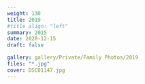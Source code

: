 ```yaml
---
weight: 130
title: 2019
#title_align: "left"
summary: 2015
date: 2020-12-15
draft: false

gallery: gallery/Private/Family Photos/2019
files: "*.jpg"
cover: DSC01147.jpg
---
```

